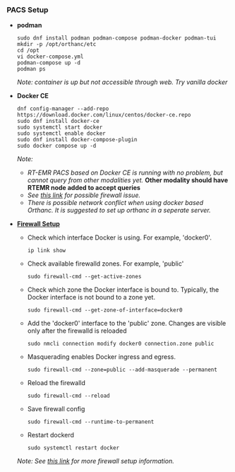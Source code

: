 <h3>PACS Setup</h3>

* __podman__
  
  ```
  sudo dnf install podman podman-compose podman-docker podman-tui
  mkdir -p /opt/orthanc/etc
  cd /opt
  vi docker-compose.yml
  podman-compose up -d
  podman ps
  ```

  _Note: container is up but not accessible through web. Try vanilla docker_

* __Docker CE__

  ```
  dnf config-manager --add-repo https://download.docker.com/linux/centos/docker-ce.repo
  sudo dnf install docker-ce
  sudo systemctl start docker
  sudo systemctl enable docker
  sudo dnf install docker-compose-plugin
  sudo docker compose up -d
  ```

  _Note:_ 
    * _RT-EMR PACS based on Docker CE is running with no problem, but cannot query from other modalities yet._ **Other modality should have RTEMR node added to accept queries**
    * _See [this link](https://help.hcltechsw.com/bigfix/10.0/mcm/MCM/Install/install_docker_ce_docker_compose_on_rhel_8.html) for possible firewall issue._
    * _There is possible network conflict when using docker based Orthanc. It is suggested to set up orthanc in a seperate server._

* __[Firewall Setup](https://help.hcltechsw.com/bigfix/10.0/mcm/MCM/Install/install_docker_ce_docker_compose_on_rhel_8.html)__

  - Check which interface Docker is using. For example, 'docker0'.

    ```
    ip link show
    ```
  - Check available firewalld zones. For example, 'public'

    ```
    sudo firewall-cmd --get-active-zones
    ```
  
  - Check which zone the Docker interface is bound to. Typically, the Docker interface is not bound to a zone yet.

    ```
    sudo firewall-cmd --get-zone-of-interface=docker0
    ```
  
  - Add the 'docker0' interface to the 'public' zone. Changes are visible only after the firewalld is reloaded

    ```
    sudo nmcli connection modify docker0 connection.zone public
    ```
  
  - Masquerading enables Docker ingress and egress.

    ```
    sudo firewall-cmd --zone=public --add-masquerade --permanent
    ```
  
  - Reload the firewalld

    ```
    sudo firewall-cmd --reload
    ```

  - Save firewall config
 
    ```
    sudo firewall-cmd --runtime-to-permanent
    ```
    
  - Restart dockerd

    ```
    sudo systemctl restart docker
    ```

  _Note: See [this link](https://github.com/lixinzhan/GRRCC_IT/blob/main/Linux/INSTALL_RHEL.md) for more firewall setup information._
